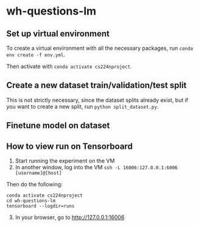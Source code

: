 # wh-questions-lm

## Set up virtual environment
To create a virtual environment with all the necessary packages, run `conda env create -f env.yml`.

Then activate with `conda activate cs224nproject`.

## Create a new dataset train/validation/test split
This is not strictly necessary, since the dataset splits already exist, but if you want to create a new split, run `python split_dataset.py`.

## Finetune model on dataset

## How to view run on Tensorboard

1. Start running the experiment on the VM
2. In another window, log into the VM `ssh -L 16006:127.0.0.1:6006 [username]@[host]`
  
  Then do the following:
  ```
  conda activate cs224nproject
  cd wh-questions-lm
  tensorboard --logdir=runs
  ```
3. In your browser, go to http://127.0.0.1:16006
